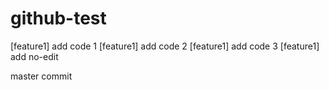 # github-test

[feature1] add code 1
[feature1] add code 2
[feature1] add code 3
[feature1] add no-edit

master commit
